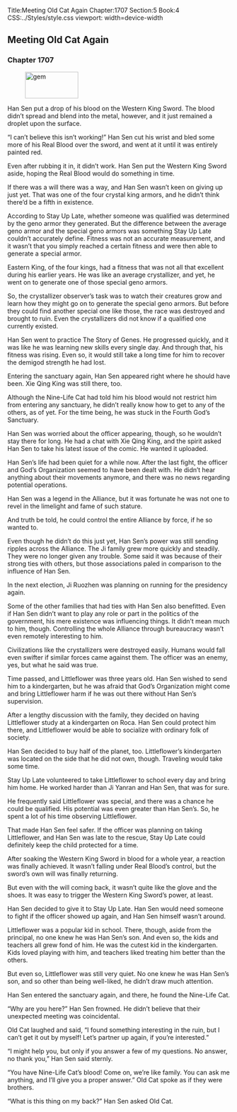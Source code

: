 Title:Meeting Old Cat Again 
Chapter:1707 
Section:5 
Book:4 
CSS:../Styles/style.css 
viewport: width=device-width
  
## Meeting Old Cat Again
### Chapter 1707 
<figure>
	<img src="../Images/gem.gif" alt="gem" id="gem" width="120" height="60" />
</figure>
  

  
  Han Sen put a drop of his blood on the Western King Sword. The blood didn’t spread and blend into the metal, however, and it just remained a droplet upon the surface.

“I can’t believe this isn’t working!” Han Sen cut his wrist and bled some more of his Real Blood over the sword, and went at it until it was entirely painted red.

Even after rubbing it in, it didn’t work. Han Sen put the Western King Sword aside, hoping the Real Blood would do something in time.

If there was a will there was a way, and Han Sen wasn’t keen on giving up just yet. That was one of the four crystal king armors, and he didn’t think there’d be a fifth in existence.

According to Stay Up Late, whether someone was qualified was determined by the geno armor they generated. But the difference between the average geno armor and the special geno armors was something Stay Up Late couldn’t accurately define. Fitness was not an accurate measurement, and it wasn’t that you simply reached a certain fitness and were then able to generate a special armor.

Eastern King, of the four kings, had a fitness that was not all that excellent during his earlier years. He was like an average crystallizer, and yet, he went on to generate one of those special geno armors.

So, the crystallizer observer’s task was to watch their creatures grow and learn how they might go on to generate the special geno armors. But before they could find another special one like those, the race was destroyed and brought to ruin. Even the crystallizers did not know if a qualified one currently existed.

Han Sen went to practice The Story of Genes. He progressed quickly, and it was like he was learning new skills every single day. And through that, his fitness was rising. Even so, it would still take a long time for him to recover the demigod strength he had lost.

Entering the sanctuary again, Han Sen appeared right where he should have been. Xie Qing King was still there, too.

Although the Nine-Life Cat had told him his blood would not restrict him from entering any sanctuary, he didn’t really know how to get to any of the others, as of yet. For the time being, he was stuck in the Fourth God’s Sanctuary.

Han Sen was worried about the officer appearing, though, so he wouldn’t stay there for long. He had a chat with Xie Qing King, and the spirit asked Han Sen to take his latest issue of the comic. He wanted it uploaded.

Han Sen’s life had been quiet for a while now. After the last fight, the officer and God’s Organization seemed to have been dealt with. He didn’t hear anything about their movements anymore, and there was no news regarding potential operations.

Han Sen was a legend in the Alliance, but it was fortunate he was not one to revel in the limelight and fame of such stature.

And truth be told, he could control the entire Alliance by force, if he so wanted to.

Even though he didn’t do this just yet, Han Sen’s power was still sending ripples across the Alliance. The Ji family grew more quickly and steadily. They were no longer given any trouble. Some said it was because of their strong ties with others, but those associations paled in comparison to the influence of Han Sen.

In the next election, Ji Ruozhen was planning on running for the presidency again.

Some of the other families that had ties with Han Sen also benefitted. Even if Han Sen didn’t want to play any role or part in the politics of the government, his mere existence was influencing things. It didn’t mean much to him, though. Controlling the whole Alliance through bureaucracy wasn’t even remotely interesting to him.

Civilizations like the crystallizers were destroyed easily. Humans would fall even swifter if similar forces came against them. The officer was an enemy, yes, but what he said was true.

Time passed, and Littleflower was three years old. Han Sen wished to send him to a kindergarten, but he was afraid that God’s Organization might come and bring Littleflower harm if he was out there without Han Sen’s supervision.

After a lengthy discussion with the family, they decided on having Littleflower study at a kindergarten on Roca. Han Sen could protect him there, and Littleflower would be able to socialize with ordinary folk of society.

Han Sen decided to buy half of the planet, too. Littleflower’s kindergarten was located on the side that he did not own, though. Traveling would take some time.

Stay Up Late volunteered to take Littleflower to school every day and bring him home. He worked harder than Ji Yanran and Han Sen, that was for sure.

He frequently said Littleflower was special, and there was a chance he could be qualified. His potential was even greater than Han Sen’s. So, he spent a lot of his time observing Littleflower.

That made Han Sen feel safer. If the officer was planning on taking Littleflower, and Han Sen was late to the rescue, Stay Up Late could definitely keep the child protected for a time.

After soaking the Western King Sword in blood for a whole year, a reaction was finally achieved. It wasn’t falling under Real Blood’s control, but the sword’s own will was finally returning.

But even with the will coming back, it wasn’t quite like the glove and the shoes. It was easy to trigger the Western King Sword’s power, at least.

Han Sen decided to give it to Stay Up Late. Han Sen would need someone to fight if the officer showed up again, and Han Sen himself wasn’t around.

Littleflower was a popular kid in school. There, though, aside from the principal, no one knew he was Han Sen’s son. And even so, the kids and teachers all grew fond of him. He was the cutest kid in the kindergarten. Kids loved playing with him, and teachers liked treating him better than the others.

But even so, Littleflower was still very quiet. No one knew he was Han Sen’s son, and so other than being well-liked, he didn’t draw much attention.

Han Sen entered the sanctuary again, and there, he found the Nine-Life Cat.

“Why are you here?” Han Sen frowned. He didn’t believe that their unexpected meeting was coincidental.

Old Cat laughed and said, “I found something interesting in the ruin, but I can’t get it out by myself! Let’s partner up again, if you’re interested.”

“I might help you, but only if you answer a few of my questions. No answer, no thank you,” Han Sen said sternly.

“You have Nine-Life Cat’s blood! Come on, we’re like family. You can ask me anything, and I’ll give you a proper answer.” Old Cat spoke as if they were brothers.

“What is this thing on my back?” Han Sen asked Old Cat.
